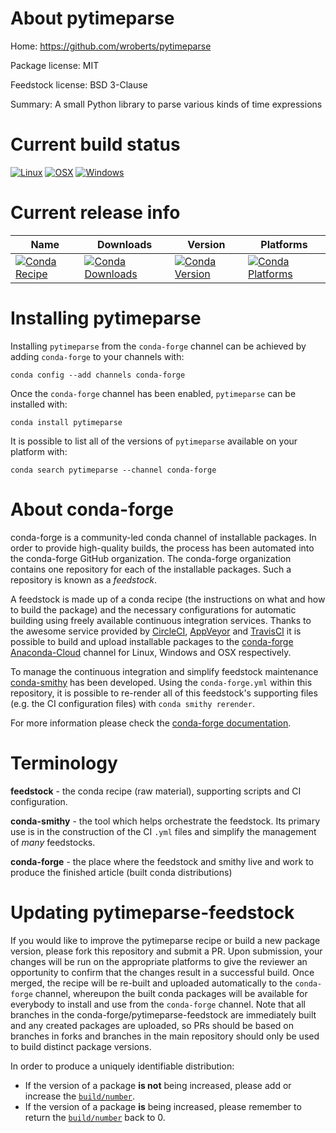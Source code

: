 About pytimeparse
=================

Home: https://github.com/wroberts/pytimeparse

Package license: MIT

Feedstock license: BSD 3-Clause

Summary: A small Python library to parse various kinds of time expressions



Current build status
====================

[![Linux](https://img.shields.io/circleci/project/github/conda-forge/pytimeparse-feedstock/master.svg?label=Linux)](https://circleci.com/gh/conda-forge/pytimeparse-feedstock)
[![OSX](https://img.shields.io/travis/conda-forge/pytimeparse-feedstock/master.svg?label=macOS)](https://travis-ci.org/conda-forge/pytimeparse-feedstock)
[![Windows](https://img.shields.io/appveyor/ci/conda-forge/pytimeparse-feedstock/master.svg?label=Windows)](https://ci.appveyor.com/project/conda-forge/pytimeparse-feedstock/branch/master)

Current release info
====================

| Name | Downloads | Version | Platforms |
| --- | --- | --- | --- |
| [![Conda Recipe](https://img.shields.io/badge/recipe-pytimeparse-green.svg)](https://anaconda.org/conda-forge/pytimeparse) | [![Conda Downloads](https://img.shields.io/conda/dn/conda-forge/pytimeparse.svg)](https://anaconda.org/conda-forge/pytimeparse) | [![Conda Version](https://img.shields.io/conda/vn/conda-forge/pytimeparse.svg)](https://anaconda.org/conda-forge/pytimeparse) | [![Conda Platforms](https://img.shields.io/conda/pn/conda-forge/pytimeparse.svg)](https://anaconda.org/conda-forge/pytimeparse) |

Installing pytimeparse
======================

Installing `pytimeparse` from the `conda-forge` channel can be achieved by adding `conda-forge` to your channels with:

```
conda config --add channels conda-forge
```

Once the `conda-forge` channel has been enabled, `pytimeparse` can be installed with:

```
conda install pytimeparse
```

It is possible to list all of the versions of `pytimeparse` available on your platform with:

```
conda search pytimeparse --channel conda-forge
```


About conda-forge
=================

conda-forge is a community-led conda channel of installable packages.
In order to provide high-quality builds, the process has been automated into the
conda-forge GitHub organization. The conda-forge organization contains one repository
for each of the installable packages. Such a repository is known as a *feedstock*.

A feedstock is made up of a conda recipe (the instructions on what and how to build
the package) and the necessary configurations for automatic building using freely
available continuous integration services. Thanks to the awesome service provided by
[CircleCI](https://circleci.com/), [AppVeyor](http://www.appveyor.com/)
and [TravisCI](https://travis-ci.org/) it is possible to build and upload installable
packages to the [conda-forge](https://anaconda.org/conda-forge)
[Anaconda-Cloud](http://docs.anaconda.org/) channel for Linux, Windows and OSX respectively.

To manage the continuous integration and simplify feedstock maintenance
[conda-smithy](http://github.com/conda-forge/conda-smithy) has been developed.
Using the ``conda-forge.yml`` within this repository, it is possible to re-render all of
this feedstock's supporting files (e.g. the CI configuration files) with ``conda smithy rerender``.

For more information please check the [conda-forge documentation](https://conda-forge.org/docs/).

Terminology
===========

**feedstock** - the conda recipe (raw material), supporting scripts and CI configuration.

**conda-smithy** - the tool which helps orchestrate the feedstock.
                   Its primary use is in the construction of the CI ``.yml`` files
                   and simplify the management of *many* feedstocks.

**conda-forge** - the place where the feedstock and smithy live and work to
                  produce the finished article (built conda distributions)


Updating pytimeparse-feedstock
==============================

If you would like to improve the pytimeparse recipe or build a new
package version, please fork this repository and submit a PR. Upon submission,
your changes will be run on the appropriate platforms to give the reviewer an
opportunity to confirm that the changes result in a successful build. Once
merged, the recipe will be re-built and uploaded automatically to the
`conda-forge` channel, whereupon the built conda packages will be available for
everybody to install and use from the `conda-forge` channel.
Note that all branches in the conda-forge/pytimeparse-feedstock are
immediately built and any created packages are uploaded, so PRs should be based
on branches in forks and branches in the main repository should only be used to
build distinct package versions.

In order to produce a uniquely identifiable distribution:
 * If the version of a package **is not** being increased, please add or increase
   the [``build/number``](http://conda.pydata.org/docs/building/meta-yaml.html#build-number-and-string).
 * If the version of a package **is** being increased, please remember to return
   the [``build/number``](http://conda.pydata.org/docs/building/meta-yaml.html#build-number-and-string)
   back to 0.
